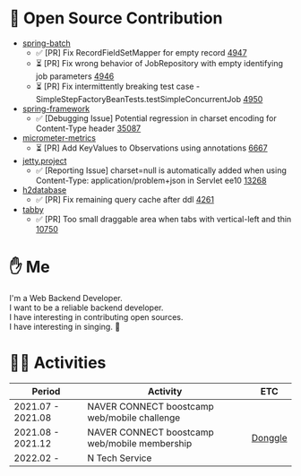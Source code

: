 # 🐙 Open Source Contribution

- [spring-batch](https://github.com/spring-projects/spring-batch)
  - ✅ [PR] Fix RecordFieldSetMapper for empty record [4947](https://github.com/spring-projects/spring-batch/pull/4947)
  - ⏳ [PR] Fix wrong behavior of JobRepository with empty identifying job parameters [4946](https://github.com/spring-projects/spring-batch/pull/4946)
  - ⏳ [PR] Fix intermittently breaking test case - SimpleStepFactoryBeanTests.testSimpleConcurrentJob [4950](https://github.com/spring-projects/spring-batch/pull/4950)
- [spring-framework](https://github.com/spring-projects/spring-framework)
  - ✅ [Debugging Issue] Potential regression in charset encoding for Content-Type header [35087](https://github.com/spring-projects/spring-framework/issues/35087)
- [micrometer-metrics](https://github.com/micrometer-metrics/micrometer)
  - ⏳ [PR] Add KeyValues to Observations using annotations [6667](https://github.com/micrometer-metrics/micrometer/pull/6667)
- [jetty.project](https://github.com/jetty/jetty.project)
  - ✅ [Reporting Issue] charset=null is automatically added when using Content-Type: application/problem+json in Servlet ee10  [13268](https://github.com/jetty/jetty.project/issues/13268)
- [h2database](https://github.com/h2database/h2database)
  - ✅ [PR] Fix remaining query cache after ddl [4261](https://github.com/h2database/h2database/pull/4261)
- [tabby](https://github.com/Eugeny/tabby)
  - ✅ [PR] Too small draggable area when tabs with vertical-left and thin [10750](https://github.com/Eugeny/tabby/pull/10750)

# ✋ Me

I'm a Web Backend Developer.   
I want to be a reliable backend developer.   
I have interesting in contributing open sources.   
I have interesting in singing. 🎤

# 🚴‍♂️ Activities

|Period|Activity|ETC|
|------|---|---|
|2021.07 - 2021.08|NAVER CONNECT boostcamp web/mobile challenge||
|2021.08 - 2021.12|NAVER CONNECT boostcamp web/mobile membership|[Donggle](https://github.com/boostcampwm-2021/Web11-Donggle)|
|2022.02 - |N Tech Service||
